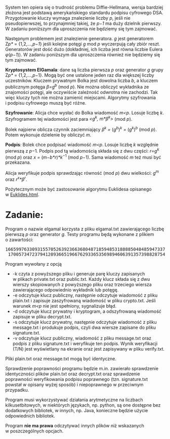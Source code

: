 <P>System ten opiera się o&nbsp;trudność problemu Diffie-Hellmana, wersja
bardziej złożona jest podstawą amerykańskiego standardu podpisu cyfrowego DSA. 
Przygotowanie
kluczy wymaga znalezienie liczby&nbsp;<I>p</I>, jeśli nie pseudopierwszej, to
przynajmniej takiej, że <I>p&minus;1</I> ma duży dzielnik pierwszy. W&nbsp;zadaniu
poniższym dla uproszczenia nie będziemy się tym zajmować. </P>

<P>Następnym problemem jest znalezienie generatora. <I>g</I>&nbsp;jest
generatorem Z<I>p*</I>&nbsp;=&nbsp;{1,2,...,<I>p&minus;1</I>} jeśli kolejne potęgi
<I>g</I>&nbsp;mod&nbsp;<I>p</I> wyczerpują cały zbiór reszt. Generatorów jest
dość dużo (dokładniej, ich liczba jest równa liczbie Eulera
<I>&phi;</I>(<I>p&minus;1</I>)). 
W&nbsp;zadaniu
poniższym dla uproszczenia również nie będziemy się tym zajmować.
<!--
Na ogół wystarczy przejrzeć kilka małych liczb by
znaleźć generator. Na pewno <I>g<sup>p&minus;1</sup></I>&nbsp;=&nbsp;1 (mod&nbsp;<I>p</I>).
Liczba&nbsp;<I>g</I> nie jest generatorem, jeśli już mniejsza potęga jest
równa&nbsp;1 (bo wówczas niektóre wartości nie wystąpią wcale). Jeśli mniejsza
potęga jest równa&nbsp;1, to musi ona być dzielnikiem <I>p</I>&minus;1, wystarczy więc
skupić się na obliczeniu niektórych tylko potęg. W&nbsp;programie znajdowania
generatora trzeba będzie znaleźć dzielniki&nbsp;<I>&gamma;</I> liczby <I>p&minus;1</I>
mniejsze niż ustalona liczba, np. 1000 (w&nbsp;realnym programie należałoby
rozważać znacznie większe dzielniki), a&nbsp;następnie testować czy
<I>g</I><sup>(<I>p&minus;1</I>)/<I>&gamma;</I></sup>&nbsp;=&nbsp;1 (mod&nbsp;<I>p</I>). Jeśli tak,
to&nbsp;<I>g</I> na pewno nie jest generatorem i&nbsp;trzeba testować kolejnego
kandydata. W&nbsp;przeciwnym przypadku, z&nbsp;dużym prawdopodobieństwem można
założyć, że&nbsp;<I>g</I> generatorem jest.</P>-->

<P><B>Kryptosystem ElGamala</B>: dane są liczba pierwsza&nbsp;<I>p</I> oraz
generator&nbsp;<I>g</I> grupy Z<I>p*&nbsp;</I>=&nbsp;{1,2,...,<I>p&minus;</I>1}.
Mogą być
one ustalone jeden raz dla większej liczby uczestników. Kluczem prywatnym Bolka
jest dowolna liczba&nbsp;<I>b</I>, a&nbsp;kluczem publicznym potęga
<I>&beta;=g<sup>b</sup>&nbsp</I>(mod&nbsp;<I>p</I>). Nie można obliczyć wykładnika
ze znajomości potęgi, ale oczywiście zależność odwrotna nie zachodzi. Tak więc
kluczy tych nie można zamienić miejscami. Algorytmy szyfrowania i&nbsp;podpisu
cyfrowego muszą być różne.</P>

<P><B>Szyfrowanie</B>: Alicja chce wysłać do Bolka wiadomość <I>m&lt;p</I>.
Losuje liczbę&nbsp;<I>k</I>. Szyfrogramem tej wiadomości jest para
<I>&lt;g<sup>k</sup>,&nbsp;m*&beta;<sup>k</sup>&gt;</I>&nbsp;(mod&nbsp;<I>p</I>).</P>

<P>Bolek najpierw oblicza czynnik zaciemniający
<I>&beta;<sup>k</sup>&nbsp;=&nbsp;</I>(<I>g<sup>b</sup></I>)<I><sup>k</sup>&nbsp;=&nbsp;</I>(<I>g<sup>k</sup></I>)<I><sup>b</sup></I>
(mod&nbsp;<I>p</I>). Potem wykonuje dzielenie by obliczyć&nbsp;<I>m</I>.

<P><B>Podpis</B>: Bolek chce podpisać wiadomość <I>m&lt;p</I>. Losuje liczbę
<I>k</I> względnie pierwszą z&nbsp;<I>p</I>&minus;1<I>.</I> Podpis pod tą
wiadomością składa się z&nbsp;dwu części: <I>r=g<sup>k</sup></I> (mod&nbsp;<I>p</I>)
oraz <I>x&nbsp;=&nbsp;</I>(<I>m&minus;b*r</I>)<I>*k</I><sup>&minus;1</sup>
(mod&nbsp;<I>p&minus;</I>1). Sama wiadomość&nbsp;<I>m</I> też musi być
przekazana.</P>

<P>Alicja weryfikuje podpis sprawdzając równość (mod&nbsp;<I>p</I>) dwu
wielkości: <I>g<sup>m</sup></I> oraz <I>r<sup>x</sup>*&beta;<sup>r</sup></I>.</P>
Pożytecznym może być zastosowanie algorytmu Euklidesa opisanego 
w&nbsp;<a href="http://inf.ug.edu.pl/~amb/krypto-lab/Euklides.html">Euklides.html</a>.

<H1>Zadanie:</H1>
<P>Program o&nbsp;nazwie
<FONT FACE="Courier 10 Pitch">elgamal</FONT> 
korzysta z&nbsp;pliku <FONT FACE="Courier 10 Pitch">elgamal.txt</FONT> zawierającego
liczbę pierwszą&nbsp;<I>p</I> oraz generator&nbsp;<I>g</I>.
Testy programu będą wykonane z&nbsp;plikiem o&nbsp;zawartości:
<pre>
1665997633093155705263923663680487185948531888850484859473375695734301776192932338784530163
 170057347237941209366519667629336535698946063913573988287540019819022183488419112350737049
</pre>

Program wywołany z&nbsp;opcją 
<ul>
<li><FONT FACE="Courier 10 Pitch">-k</FONT> czyta z&nbsp;powyższego pliku
    i&nbsp;generuje parę kluczy zapisanych w&nbsp;plikach 
    <FONT FACE="Courier 10 Pitch">private.txt</FONT> oraz 
    <FONT FACE="Courier 10 Pitch">public.txt</FONT>. Każdy klucz składa się z&nbsp;dwu
    wierszy skopiowanych z&nbsp;powyższego pliku oraz trzeciego wiersza
    zawierającego odpowiednio wykładnik lub potęgę.
<li><FONT FACE="Courier 10 Pitch">-e</FONT> odczytuje klucz publiczny,
    następnie odczytuje wiadomość z&nbsp;pliku 
    <FONT FACE="Courier 10 Pitch">plain.txt</FONT> i&nbsp;zapisuje zaszyfrowaną
    wiadomość w&nbsp;pliku <FONT FACE="Courier 10 Pitch">crypto.txt</FONT>.
    Jeśli warunek <I>m&lt;p</I> nie jest spełniony, sygnalizuje błąd. 
<li><FONT FACE="Courier 10 Pitch">-d</FONT> odczytuje klucz prywatny
    i&nbsp;kryptogram, a&nbsp;odszyfrowaną wiadomość zapisuje w&nbsp;pliku 
    <FONT FACE="Courier 10 Pitch">decrypt.txt</FONT>.
<li><FONT FACE="Courier 10 Pitch">-s</FONT> odczytuje klucz prywatny,
    następnie odczytuje wiadomość z&nbsp;pliku 
    <FONT FACE="Courier 10 Pitch">message.txt</FONT> 
    i&nbsp;produkuje podpis, czyli dwa wiersze zapisane do pliku 
    <FONT FACE="Courier 10 Pitch">signature.txt</FONT>. 
<li><FONT FACE="Courier 10 Pitch">-v</FONT> odczytuje klucz publiczny, wiadomość
    z&nbsp;pliku <FONT FACE="Courier 10 Pitch">message.txt</FONT> oraz podpis
    z&nbsp;pliku <FONT FACE="Courier 10 Pitch">signature.txt</FONT>
    i&nbsp;weryfikuje ten podpis.  Wynik weryfikacji (T/N) jest wyświetlany na ekranie
    oraz jest zapisywany w&nbsp;pliku
    <FONT FACE="Courier 10 Pitch">verify.txt</FONT>. 
</ul>
Pliki <FONT FACE="Courier 10 Pitch">plain.txt</FONT> oraz
<FONT FACE="Courier 10 Pitch">message.txt</FONT> mogą być identyczne.
</P><P>
Sprawdzenie poprawności programu będzie m.in. zawierało sprawdzenie
identyczności plików <FONT FACE="Courier 10 Pitch">plain.txt</FONT> oraz <FONT
FACE="Courier 10 Pitch">decrypt.txt</FONT> oraz sprawdzenie poprawności
weryfikowania podpisu poprawnego (tzn. <FONT FACE="Courier 10
Pitch">signature.txt</FONT> powstał w&nbsp;opisany wyżej sposób)
i&nbsp;niepoprawnego w&nbsp;przeciwnym przypadku.
</P><P>
Program musi wykorzystywać działania arytmetyczne na liczbach kilkusetbitowych, 
w&nbsp;niektórych językach, np. python, są one dostępne bez dodatkowych bibliotek, 
w&nbsp;innych, np. Java, konieczne będzie użycie odpowiednich bibliotek.
</P><P>
Program <strong>nie ma prawa</strong> odczytywać innych plików niż wskazanych
w&nbsp;poszczególnych opcjach.
</P>